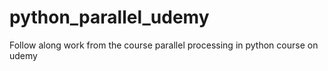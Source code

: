 # python_parallel_udemy
Follow along work from the course parallel processing in python course on udemy 
